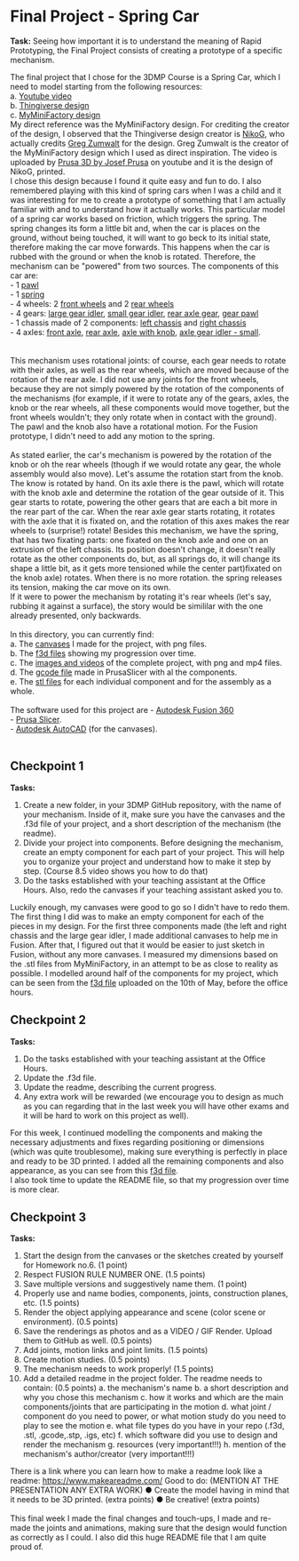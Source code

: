 # Final Project - Spring Car

<b>Task:</b> Seeing how important it is to understand the meaning of Rapid Prototyping, the
Final Project consists of creating a prototype of a specific mechanism.

The final project that I chose for the 3DMP Course is a Spring Car, which I need to model starting from the following resources: <br>
	a.	[Youtube video](https://www.youtube.com/watch?v=pX1OS6-TNw8&feature=youtu.be) <br>
	b.	[Thingiverse design](https://www.thingiverse.com/thing:3328754) <br>
	c.	[MyMiniFactory design](https://www.myminifactory.com/object/3d-print-dual-mode-spring-motor-rolling-chassis-26862) <br> 
	My direct reference was the MyMiniFactory design.
	For crediting the creator of the design, I observed that the Thingiverse design creator is [NikoG](https://www.thingiverse.com/NikoG/about), who actually credits [Greg Zumwalt](https://www.myminifactory.com/users/gzumwalt) for the design. Greg Zumwalt is the creator of the MyMiniFactory design which I used as direct inspiration. The video is uploaded by [Prusa 3D by Josef Prusa](https://www.youtube.com/channel/UCLHAxAdvAKJY0niRJZRYMvg) on youtube and it is the design of NikoG, printed.<br>
	I chose this design because I found it quite easy and fun to do. I also remembered playing with this kind of spring cars when I was a child and it was interesting for me to create a prototype of something that I am actually familiar with and to understand how it actually works.
	This particular model of a spring car works based on friction, which triggers the spring. The spring changes its form a little bit and, when the car is places on the ground, without being touched, it will want to go beck to its initial state, therefore making the car move forwards. This happens when the car is rubbed with the ground or when the knob is rotated. Therefore, the mechanism can be "powered" from two sources.
	The components of this car are: <br>
	- 1 [pawl](https://github.com/Ana-Mares/3DMP/blob/master/Final%20Project%20-%20Spring%20Car/stl%20files/Pawl.stl) <br>
	- 1 [spring](https://github.com/Ana-Mares/3DMP/blob/master/Final%20Project%20-%20Spring%20Car/stl%20files/Spring.stl) <br>
	- 4 wheels: 2 [front wheels](https://github.com/Ana-Mares/3DMP/blob/master/Final%20Project%20-%20Spring%20Car/stl%20files/Front%20Wheel.stl) and 2 [rear wheels](https://github.com/Ana-Mares/3DMP/blob/master/Final%20Project%20-%20Spring%20Car/stl%20files/Rear%20Wheel.stl) <br>
	- 4 gears: [large gear idler](https://github.com/Ana-Mares/3DMP/blob/master/Final%20Project%20-%20Spring%20Car/stl%20files/Large%20Gear%20Idler.stl), [small gear idler](https://github.com/Ana-Mares/3DMP/blob/master/Final%20Project%20-%20Spring%20Car/stl%20files/Small%20Gear%20Idler.stl), [rear axle gear](https://github.com/Ana-Mares/3DMP/blob/master/Final%20Project%20-%20Spring%20Car/stl%20files/Rear%20Axle%20Gear.stl), [gear pawl](https://github.com/Ana-Mares/3DMP/blob/master/Final%20Project%20-%20Spring%20Car/stl%20files/Gear%20Pawl.stl) <br>
	- 1 chassis made of 2 components: [left chassis](https://github.com/Ana-Mares/3DMP/blob/master/Final%20Project%20-%20Spring%20Car/stl%20files/Left%20Chassis.stl) and [right chassis](https://github.com/Ana-Mares/3DMP/blob/master/Final%20Project%20-%20Spring%20Car/stl%20files/Right%20Chassis.stl) <br>
	- 4 axles: [front axle](https://github.com/Ana-Mares/3DMP/blob/master/Final%20Project%20-%20Spring%20Car/stl%20files/Front%20Axle.stl), [rear axle](https://github.com/Ana-Mares/3DMP/blob/master/Final%20Project%20-%20Spring%20Car/stl%20files/Rear%20Axle.stl), [axle with knob](https://github.com/Ana-Mares/3DMP/blob/master/Final%20Project%20-%20Spring%20Car/stl%20files/Knob%20and%20Axle.stl), [axle gear idler - small](https://github.com/Ana-Mares/3DMP/blob/master/Final%20Project%20-%20Spring%20Car/stl%20files/Axle%20Gear%20Idler%20-%20Small.stl). <br><br><br>
	This mechanism uses rotational joints: of course, each gear needs to rotate with their axles, as well as the rear wheels, which are moved because of the rotation of the rear axle. I did not use any joints for the front wheels, because they are not simply powered by the rotation of the components of the mechanisms (for example, if it were to rotate any of the gears, axles, the knob or the rear wheels, all these components would move together, but the front wheels wouldn't; they only rotate when in contact with the ground). The pawl and the knob also have a rotational motion. For the Fusion prototype, I didn't need to add any motion to the spring. <br><br>
	As stated earlier, the car's mechanism is powered by the rotation of the knob or oh the rear wheels (though if we would rotate any gear, the whole assembly would also move). Let's assume the rotation start from the knob. The know is rotated by hand. On its axle there is the pawl, which will rotate with the knob axle and determine the rotation of the gear outside of it. This gear starts to rotate, powering the other gears that are each a bit more in the rear part of the car. When the rear axle gear starts rotating, it rotates with the axle that it is fixated on, and the rotation of this axes makes the rear wheels to (surprise!) rotate! Besides this mechanism, we have the spring, that has two fixating parts: one fixated on the knob axle and one on an extrusion of the left chassis. Its position doesn't change, it doesn't really rotate as the other components do, but, as all springs do, it will change its shape a little bit, as it gets more tensioned while the center part)fixated on the knob axle) rotates. When there is no more rotation. the spring releases its tension, making the car move on its own.  <br>
	If it were to power the mechanism by rotating it's rear wheels (let's say, rubbing it against a surface), the story would be simililar with the one already presented, only backwards. <br><br> 
In this directory, you can currently find: <br>
a. The [canvases](https://github.com/Ana-Mares/3DMP/tree/master/Final%20Project%20-%20Spring%20Car/Canvases) I made for the project, with png files. <br>
b. The [f3d files](https://github.com/Ana-Mares/3DMP/tree/master/Final%20Project%20-%20Spring%20Car/f3d%20files) showing my progression over time. <br>
c. The [images and videos](https://github.com/Ana-Mares/3DMP/tree/master/Final%20Project%20-%20Spring%20Car/Images%20%26%20Videos) of the complete project, with png and mp4 files.<br>
d. The [gcode file](https://github.com/Ana-Mares/3DMP/tree/master/Final%20Project%20-%20Spring%20Car/gcode%20files) made in PrusaSlicer with al the components.<br>
e. The [stl files](https://github.com/Ana-Mares/3DMP/tree/master/Final%20Project%20-%20Spring%20Car/stl%20files) for each individual component and for the assembly as a whole.  <br><br>
The software used for this project are
	- [Autodesk Fusion 360](https://www.autodesk.com/products/fusion-360/students-teachers-educators) <br>
	- [Prusa Slicer](https://www.prusa3d.com/prusaslicer/). <br>
	- [Autodesk AutoCAD](https://www.autodesk.com/products/autocad/overview) (for the canvases).<br><br>


## Checkpoint 1
<b>Tasks:</b>
1. Create a new folder, in your 3DMP GitHub repository, with the name of your mechanism. Inside of it, make sure you have the canvases and the .f3d file of your project, and a short description of the mechanism (the readme).
2. Divide your project into components. Before designing the mechanism, create an empty component for each part of your project. This will help you to organize your project and understand how to make it step by step. (Course 8.5 video shows you how to do that)
3. Do the tasks established with your teaching assistant at the Office Hours. Also, redo the canvases if your teaching assistant asked you to.

Luckily enough, my canvases were good to go so I didn't have to redo them. 
The first thing I did was to make an empty component for each of the pieces in my design. For the first three components made (the left and right chassis and the large gear idler, I made additional canvases to help me in Fusion. After that, I figured out that it would be easier to just sketch in Fusion, without any more canvases. I measured my dimensions based on the .stl files from MyMiniFactory, in an attempt to be as close to reality as possible. I modelled around half of the components for my project, which can be seen from the [f3d file](https://github.com/Ana-Mares/3DMP/blob/master/Final%20Project%20-%20Spring%20Car/f3d%20files/Spring%20Car%20progress%2010.05.f3d) uploaded on the 10th of May, before the office hours. 

## Checkpoint 2
<b>Tasks:</b>
1. Do the tasks established with your teaching assistant at the Office Hours.
2. Update the .f3d file.
3. Update the readme, describing the current progress.
4. Any extra work will be rewarded (we encourage you to design as much as you can regarding that in the last week you will have other exams and it will be hard to work on this project as well). <br>

For this week, I continued modelling the components and making the necessary adjustments and fixes regarding positioning or dimensions (which was quite troublesome), making sure everything is perfectly in place and ready to be 3D printed. I added all the remaining components and also appearance, as you can see from this [f3d file](https://github.com/Ana-Mares/3DMP/blob/master/Final%20Project%20-%20Spring%20Car/f3d%20files/Spring%20Car%20progress%2018.05.f3d). <br>
I also took time to update the README file, so that my progression over time is more clear.

## Checkpoint 3
<b>Tasks:</b>
1. Start the design from the canvases or the sketches created by yourself for Homework no.6. (1 point)
2. Respect FUSION RULE NUMBER ONE. (1.5 points)
3. Save multiple versions and suggestively name them. (1 point)
4. Properly use and name bodies, components, joints, construction planes, etc. (1.5 points)
5. Render the object applying appearance and scene (color scene or environment). (0.5 points)
6. Save the renderings as photos and as a VIDEO / GIF Render. Upload them to GitHub as well. (0.5 points)
7. Add joints, motion links and joint limits. (1.5 points)
8. Create motion studies. (0.5 points)
9. The mechanism needs to work properly! (1.5 points)
10. Add a detailed readme in the project folder. The readme needs to
contain: (0.5 points)
	a. the mechanism's name
	b. a short description and why you chose this mechanism
	c. how it works and which are the main components/joints that are participating in the motion
	d. what joint / component do you need to power, or what motion study do you need to play to see the motion
	e. what file types do you have in your repo (.f3d, .stl, .gcode,.stp, .igs, etc)
	f. which software did you use to design and render the mechanism
	g. resources (very important!!!)
	h. mention of the mechanism's author/creator (very important!!!)
	
There is a link where you can learn how to make a readme look like a readme: https://www.makeareadme.com/
Good to do: (MENTION AT THE PRESENTATION ANY EXTRA WORK)
	● Create the model having in mind that it needs to be 3D printed.
(extra points)
	● Be creative! (extra points) <br><br>
	This final week I made the final changes and touch-ups, I made and re-made the joints and animations, making sure that the design would function as correctly as I could. I also did this huge README file that I am quite proud of.
